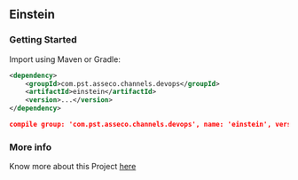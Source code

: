 ## Einstein


### Getting Started

Import using Maven or Gradle:

```xml
<dependency>
    <groupId>com.pst.asseco.channels.devops</groupId>
    <artifactId>einstein</artifactId>
    <version>...</version>
</dependency>
```

```json
compile group: 'com.pst.asseco.channels.devops', name: 'einstein', version: '...'
```

### More info

Know more about this Project [here](https://confluence.pst.asseco.com/display/CHAN/Einstein)